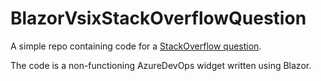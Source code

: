 # BlazorVsixStackOverflowQuestion

A simple repo containing code for a [StackOverflow question](https://stackoverflow.com/questions/57210058/blazor-routing-fails-in-azure-devops-iframe).

The code is a non-functioning AzureDevOps widget written using Blazor.

<!--
## Vsix generation

 To re-create the issue / generate the vsix file that is uploaded to [Visual Studio Marketplace](https://marketplace.visualstudio.com/items?itemName=GregTrevellick.BlazorWidget) do the following:

  - Run ```VsmpBuilder.bat``` in the root of the ```BlazorVsixStackOverflowQuestion``` project

 This batch file will

  - Build & publish the project as a set of static asset files for the website
  - Generate a vsix file from the static asset files

 When running yourself you will likely need to 

  - Alter the path names in the batch file 
  - Alter the content of the ```vss-extension.json``` manifest file which drives the generation of the vsix file
-->